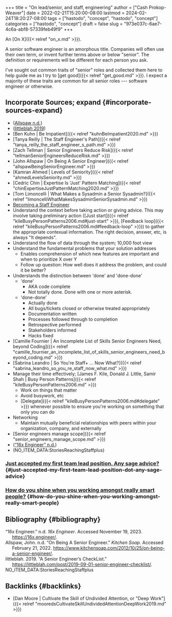 +++
title = "On lead/senior, and staff, engineering"
author = ["Cash Prokop-Weaver"]
date = 2022-02-21T15:20:00-08:00
lastmod = 2024-02-24T18:20:27-08:00
tags = ["hastodo", "concept", "hastodo", "concept"]
categories = ["hastodo", "concept"]
draft = false
slug = "973e037c-6ae7-4c6a-abf8-57339feb49f9"
+++

An [On X]({{< relref "on_x.md" >}}).

A senior software engineer is an amorphous title. Companies will often use their own term, or invent further terms above or below "senior". The definition or requirements will be different for each person you ask.

I've sought out common traits of "senior" roles and collected them here to help guide me as I try to [get good]({{< relref "get_good.md" >}}). I expect a majority of these traits are common for all senior roles --- software engineer or otherwise.


## Incorporate Sources; expand {#incorporate-sources-expand}

-   (<a href="#citeproc_bib_item_2">Allspaw n.d.</a>)
-   (<a href="#citeproc_bib_item_3">littleblah 2019</a>)
-   [Ben Kuhn | Be Impatient]({{< relref "kuhnBeImpatient2020.md" >}})
-   [Tanya Reilly | The Staff Engineer's Path]({{< relref "tanya_reilly_the_staff_engineer_s_path.md" >}})
-   [Zach Tellman | Senior Engineers Reduce Risk]({{< relref "tellmanSeniorEngineersReduceRisk.md" >}})
-   [John Allspaw | On Being A Senior Engineer]({{< relref "allspawBeingSeniorEngineer.md" >}})
-   [Kamran Ahmed | Levels of Seniority]({{< relref "ahmedLevelsSeniority.md" >}})
-   [Cedric Chin | Expertise Is 'Just' Pattern Matching]({{< relref "chinExpertiseJustPatternMatching2020.md" >}})
-   [Tom Limoncelli | What Makes a Sysadmin a Senior Sysadmin?]({{< relref "limoncelliWhatMakesSysadminSeniorSysadmin.md" >}})
-   [Becoming a Staff Engineer](https://www.lesswrong.com/posts/XWthiR3mg9FpSgd8m/becoming-a-staff-engineer)
-   Understand the context before taking action or giving advice. This may involve taking preliminary action ([Just start]({{< relref "kileBusyPersonPatterns2006.md#just-start" >}}), [Feedback loop]({{< relref "kileBusyPersonPatterns2006.md#feedback-loop" >}})) to gather the appropriate contexual information. The right decision, answer, etc, is always "It depends".
-   Understand the flow of data through the system; 10,000 foot view
-   Understand the fundamental problems that your solution addresses
    -   Enables comprehension of which new features are important and when to prioritize X over Y
    -   Follow up question: How well does it address the problem, and could it be better?
-   Understands the distinction between 'done' and 'done-done'
    -   'done'
        -   AKA code complete
        -   Not totally done. Done with one or more asterisk.
    -   'done-done'
        -   Actually done
        -   All bugs/tickets closed or otherwise treated appropriately
        -   Documentation written
        -   Processes followed through to completion
        -   Retrospective performed
        -   Stakeholders informed
        -   Hacks fixed
-   [Camille Fournier | An Incomplete List of Skills Senior Engineers Need, beyond Coding]({{< relref "camille_fournier_an_incomplete_list_of_skills_senior_engineers_need_beyond_coding.md" >}})
-   [Sabrina Leandro | So You're Staff+ ... Now What?]({{< relref "sabrina_leandro_so_you_re_staff_now_what.md" >}})
-   Manage their time effectively; [James F. Kile, Donald J. Little, Samir Shah | Busy Person Patterns]({{< relref "kileBusyPersonPatterns2006.md" >}})
    -   Work on things that matter
    -   Avoid busywork, etc
    -   [Delegate]({{< relref "kileBusyPersonPatterns2006.md#delegate" >}}) whenever possible to ensure you're working on something that only you can do
-   Networking
    -   Maintain mutually beneficial relationships with peers within your organization, company, and externally
-   [Senior engineers manage scope]({{< relref "senior_engineers_manage_scope.md" >}})
-   (<a href="#citeproc_bib_item_1">“16x Engineer” n.d.</a>)
-   (NO_ITEM_DATA:StoriesReachingStaffplus)


### [Just accepted my first team lead position. Any sage advice?](https://www.reddit.com/r/ExperiencedDevs/comments/1ahwoyk/just_accepted_my_first_team_lead_position_any/) {#just-accepted-my-first-team-lead-position-dot-any-sage-advice}


### [How do you shine when you working amongst really smart people?](https://www.reddit.com/r/ExperiencedDevs/comments/1aiddlc/how_do_you_shine_when_you_working_amongst_really/) {#how-do-you-shine-when-you-working-amongst-really-smart-people}


## Bibliography {#bibliography}

<style>.csl-entry{text-indent: -1.5em; margin-left: 1.5em;}</style><div class="csl-bib-body">
  <div class="csl-entry"><a id="citeproc_bib_item_1"></a>“16x Engineer.” n.d. <i>16x Engineer</i>. Accessed November 19, 2023. <a href="https://16x.engineer/">https://16x.engineer/</a>.</div>
  <div class="csl-entry"><a id="citeproc_bib_item_2"></a>Allspaw, John. n.d. “On Being A Senior Engineer.” <i>Kitchen Soap</i>. Accessed February 21, 2022. <a href="https://www.kitchensoap.com/2012/10/25/on-being-a-senior-engineer/">https://www.kitchensoap.com/2012/10/25/on-being-a-senior-engineer/</a>.</div>
  <div class="csl-entry"><a id="citeproc_bib_item_3"></a>littleblah. 2019. “A Senior Engineer’s CheckList.” <a href="https://littleblah.com/post/2019-09-01-senior-engineer-checklist/">https://littleblah.com/post/2019-09-01-senior-engineer-checklist/</a>.</div>
  <div class="csl-entry">NO_ITEM_DATA:StoriesReachingStaffplus</div>
</div>


## Backlinks {#backlinks}

-   [Dan Moore | Cultivate the Skill of Undivided Attention, or "Deep Work"]({{< relref "mooredsCultivateSkillUndividedAttentionDeepWork2019.md" >}})
